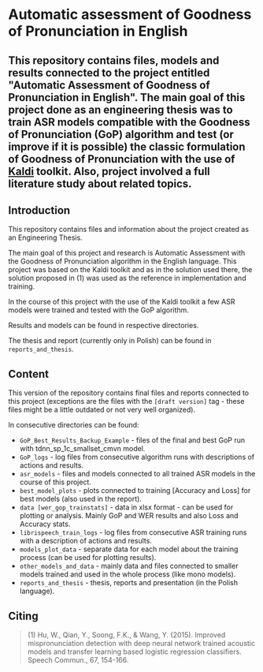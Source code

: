 # Automatic assessment of Goodness of Pronunciation in English

## This repository contains files, models and results connected to the project entitled "Automatic Assessment of Goodness of Pronunciation in English". The main goal of this project done as an engineering thesis was to train ASR models compatible with the Goodness of Pronunciation (GoP) algorithm and test (or improve if it is possible) the classic formulation of Goodness of Pronunciation with the use of [Kaldi](https://github.com/kaldi-asr/kaldi) toolkit. Also, project involved a full literature study about related topics.

## Introduction
This repository contains files and information about the project created as an Engineering Thesis. 

The main goal of this project and research is Automatic Assessment with the Goodness of Pronunciation algorithm in the English language. This project was based on the Kaldi toolkit and as in the solution used there, the solution proposed in (1) was used as the reference in implementation and training.

In the course of this project with the use of the Kaldi toolkit a few ASR models were trained and tested with the GoP algorithm.

Results and models can be found in respective directories.

The thesis and report (currently only in Polish) can be found in `reports_and_thesis`.

## Content

This version of the repository contains final files and reports connected to this project (exceptions are the files with the `[draft version]` tag - these files might be a little outdated or not very well organized).

In consecutive directories can be found:
- `GoP_Best_Results_Backup_Example` - files of the final and best GoP run with tdnn_sp_1c_smallset_cmvn model.
- `GoP_logs` - log files from consecutive algorithm runs with descriptions of actions and results.
- `asr_models` - files and models connected to all trained ASR models in the course of this project.
- `best_model_plots` - plots connected to training [Accuracy and Loss] for best models (also used in the report).
- `data [wer_gop_trainstats]` - data in xlsx format - can be used for plotting or analysis. Mainly GoP and WER results and also Loss and Accuracy stats.
- `librispeech_train_logs` - log files from consecutive ASR training runs with a description of actions and results.
- `models_plot_data` - separate data for each model about the training process (can be used for plotting results).
- `other_models_and_data` - mainly data and files connected to smaller models trained and used in the whole process (like mono models).
- `reports_and_thesis` - thesis, reports and presentation (in the Polish language).

## Citing

> (1) Hu, W., Qian, Y., Soong, F.K., & Wang, Y. (2015). Improved mispronunciation detection with deep neural network trained
> acoustic models and transfer learning based logistic regression classifiers. Speech Commun., 67, 154-166.
